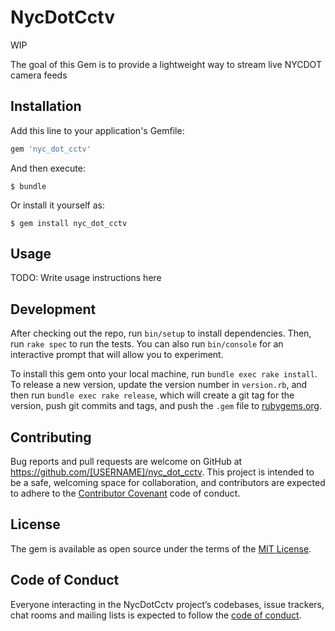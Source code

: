 # NycDotCctv
WIP

The goal of this Gem is to provide a lightweight way to stream live NYCDOT camera
feeds

## Installation

Add this line to your application's Gemfile:

```ruby
gem 'nyc_dot_cctv'
```

And then execute:

    $ bundle

Or install it yourself as:

    $ gem install nyc_dot_cctv

## Usage

TODO: Write usage instructions here

## Development

After checking out the repo, run `bin/setup` to install dependencies. Then, run `rake spec` to run the tests. You can also run `bin/console` for an interactive prompt that will allow you to experiment.

To install this gem onto your local machine, run `bundle exec rake install`. To release a new version, update the version number in `version.rb`, and then run `bundle exec rake release`, which will create a git tag for the version, push git commits and tags, and push the `.gem` file to [rubygems.org](https://rubygems.org).

## Contributing

Bug reports and pull requests are welcome on GitHub at https://github.com/[USERNAME]/nyc_dot_cctv. This project is intended to be a safe, welcoming space for collaboration, and contributors are expected to adhere to the [Contributor Covenant](http://contributor-covenant.org) code of conduct.

## License

The gem is available as open source under the terms of the [MIT License](https://opensource.org/licenses/MIT).

## Code of Conduct

Everyone interacting in the NycDotCctv project’s codebases, issue trackers, chat rooms and mailing lists is expected to follow the [code of conduct](https://github.com/[USERNAME]/nyc_dot_cctv/blob/master/CODE_OF_CONDUCT.md).
